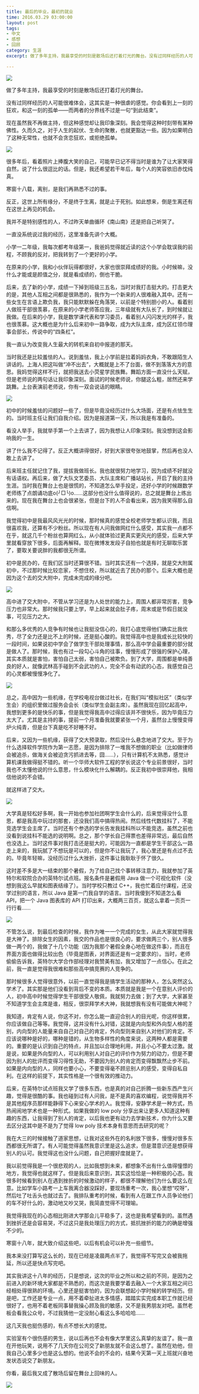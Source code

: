```yaml
---
title: 最后的毕业，最初的就业
time: 2016.03.29 03:00:00
layout: post
tags:
- 中文
- 感想
- 回顾
category: 生涯
excerpt: 做了多年主持，我最享受的时刻是散场后还打着灯光的舞台。没有过同样经历的人可能很难体会，这其实是一种很虐的感觉。你会看到上一刻的狂欢，和这一刻的孤单——而两者的分界线不过是一句“到此结束”。现在虽然我不再做主持，但这种感觉却让我印象深刻。我会觉得这种时刻带有某种佛性。久而久之，对于人生的起伏、生命的聚散，也就更豁达一些。因为如果明白了这种无常性，也就不会贪恋狂欢，或拒绝孤单。

---
```


<img class="single-img" src="{{ site.loadingImg }}" data-src="{{ site.url }}/img/post/2016-03-29-my-last-graduation-01.jpg" />



做了多年主持，我最享受的时刻是散场后还打着灯光的舞台。

没有过同样经历的人可能很难体会，这其实是一种很虐的感觉。你会看到上一刻的狂欢，和这一刻的孤单——而两者的分界线不过是一句“到此结束”。

现在虽然我不再做主持，但这种感觉却让我印象深刻。我会觉得这种时刻带有某种佛性。久而久之，对于人生的起伏、生命的聚散，也就更豁达一些。因为如果明白了这种无常性，也就不会贪恋狂欢，或拒绝孤单。




<img class="post-img" src="{{ site.loadingImg }}" data-src="{{ site.url }}/img/post/2016-03-29-my-last-graduation-02.jpg" />




很多年后，看着照片上捧腹大笑的自己，可能早已记不得当时是谁为了让大家笑得自然，说了什么很逗比的话。但是，我还希望若干年后，每个人的笑容依旧赤忱纯真。



寒窗十八载，离别，是我们再熟悉不过的事。

反正，这世上所有缘分，不是终于生离，就是止于死别。如此想来，倒是生离还有在这世上再见的机会。



我并不是特别感性的人，不过昨天单曲循环《南山南》还是把自己听哭了。






一直没系统说过我的经历，这里准备先讲个大概。



小学一二年级，我每次都考年级第一，我爸妈觉得就近读的这个小学会耽误我的前程，不顾我的反对，把我转到了一个更好的小学。

在原来的小学，我和小伙伴玩得都很好，大家也很崇拜成绩好的我。小时候嘛，没什么才能或是颜值之分，就是看成绩的，倒也干脆。

后来，去了新的小学，成绩一下掉到班级三五名，当时对我打击挺大的。打击更大的是，其他人互相之间都是很熟悉的，我作为一个新来的人很难融入其中。还有一些女生在言语上欺负我，我只能默默躲在角落哭，以前是个特别胆小的人。看着别人做班干部很羡慕，在原来的小学老师答应我，三年级就有大队长了，到时候就让我做。在后来的小学，我是数学课代表和学习委员，看着别人闪闪发光的样子，我也很羡慕。这大概也是为什么后来初中一路争取，成为大队主席，成为区红领巾理事会部长，传说中的“四条杠”。



我一直认为改变我人生最大的转机来自初中报道的那天。

当时我还是比较羞怯的人。说到羞怯，我上小学前是拉着妈妈衣角，不敢跟陌生人讲话的。上海人把这叫做“冲不出去”，大概就是上不了台面，做不到落落大方的意思。我妈觉得这样不行，就把我送去小荧星学民族舞。舞蹈方面一直没什么天赋，但是老师说的两句话让我印象深刻。面试的时候老师说，你腿这么粗，居然还来学跳舞。上台表演前老师说，你有一双会说话的眼睛。




<img class="post-img" src="{{ site.loadingImg }}" data-src="{{ site.url }}/img/post/2016-03-29-my-last-graduation-03.jpg" />




初中的时候羞怯的问题好一些了，但是毕竟没经历过什么大场面，还是有点怯生生的。当时班主任让我们自我介绍。因为是报道第一天，所以我是有准备的。

看没人举手，我就举手第一个上去讲了，因为我想让人印象深刻。我没想到这会影响我的一生。

讲了什么我不记得了。反正大概讲得很好，好到大家很夸张地鼓掌，然后再也没人敢上去讲了。

后来班主任就记住了我，提拔我做班长。我也就很努力地学习，因为成绩不好就没有话语权。再后来，做了大队文艺委员、大队主席和广播站站长，开启了我的主持生涯。当时我在舞台上也是很慌的，不知道怎么举手投足，还好小学的时候跟数学老师练了点朗诵功底o(╯□╰)o……这部分也没什么值得说的，总之就是舞台上练出来的。现在我在舞台上也会很紧张，但是台下的人不会看出来，因为我笑得那么自信啊。

我觉得初中是我最风风光光的时候，那时候真的感觉全校老师学生都认识我，而且很喜欢我，还算有不少粉丝。所以现在有人问我做网红什么感受，其实我一点都不在乎，就这几千个粉丝也算网红么，从小就体验过更真实更风光的感受，后来大学里就看穿放下很多，后面再解释。现在微博发发段子自拍也就是有时无聊取乐罢了，要取关要说胖的我都很无所谓。

初中是民办的，在我们区当时还算很不错。当时其实还有一个选择，就是交大附属初中，不过那时候比较恋家，不想住校，所以就近去了民办的那个。后来大概也是因为这个去的交大附中，完成未完成的缘分吧。





<img class="post-img" src="{{ site.loadingImg }}" data-src="{{ site.url }}/img/post/2016-03-29-my-last-graduation-04.jpg" />



高中进了交大附中，不管从学习还是为人处世的能力上，周围人都非常厉害，竞争压力也非常大。那时候我只要上学，早上起来就会肚子疼，周末或是节假日就没事，可见压力之大。

和那么多优秀的人竞争有时候也让我挺没信心的，我打心底觉得他们确实比我优秀，尽了全力还是比不上的时候，还是挺心酸的。我觉得高中也是我成长比较快的一段时间，如果说初中学会了做学生干部处理事情，那么高中学会最重要的部分就是做人了。那时候，我也有过一段勾心斗角的往事，慢慢形成了很强的保护心理，其实本质就是害怕，害怕自己太弱，害怕自己被欺负。到了大学，周围都是单纯善良的好人，就像武林高手碰到不会武功的人，完全不会有动武的心态，我感觉自己的心灵都被慢慢净化了。




<img class="post-img" src="{{ site.loadingImg }}" data-src="{{ site.url }}/img/post/2016-03-29-my-last-graduation-05.jpg" />




总之，高中因为一些机缘，在学校电视台做过社长，在我们叫“模拟社区”（类似学生会）的组织里做过服务会会长（类似学生会副主席）。虽然我现在回忆起高中，我想到更多的是快乐的事，但是我觉得我高中过得应该并不很快乐，因为毕竟压力太大了。尤其是主持的事，提前一个月准备我就要紧张一个月，虽然台上慢慢变得炉火纯青，但是台下真是吃不好睡不好。



后来，又因为一些机缘，获得了交大预录取，然后没什么悬念地进了交大。至于为什么选择软件学院作为第一志愿，是因为排除了一堆我不想做的职业（比如做律师会被追杀，做海关会被迫贪污抓进去等，囧……），只有计算机不太熟悉，感觉计算机课我做得挺不错的。听一个华师大软件工程的学长说这个专业前景很好，当时我也不太懂他说的什么意思，什么模块化什么解耦的。反正我初中很崇拜他，我相信他说的不会错。

就这样进了交大。




<img class="post-img" src="{{ site.loadingImg }}" data-src="{{ site.url }}/img/post/2016-03-29-my-last-graduation-06.jpg" />




大学真是轻松好多啊，我一开始也参加社团啊学生会什么的，后来觉得没什么意思，都是我高中玩过的那套，还没我们高中搞得热闹。然后线性代数挂科了，不能竞选学生会主席了。当时还有个参选的学长告发我挂科所以不能竞选，虽然之前也没看到说挂科不能选的说明啊。总之，那个学长自己得票也差得非常远，最后自然也没选上。当时这件事对我打击还是挺大的，可能因为一直都是学生干部这么一路走上来的，我玩腻了不想玩是可以的，但是你不让我玩了，我心里还是有点过不去的。毕竟年轻嘛，没经历过什么大挫折，这件事让我耿耿于怀了很久。

这时差不多是大一结束的那个暑假，为了给自己找个事转移注意力，我就参加了英特尔和软院合办的英特尔试点班。报名条件是暑假用 Java 做一个可视化软件（没想到我这么早就和图表结缘了）。当时学校只教过 C++，我也忙着应付课程，还没学过别的语言，所以 Java 是第一门我自学的语言。当时我傻到不知道怎么看 API，把一个 Java 图表库的 API 打印出来，大概两三百页，就这么拿着一页页一行行看……





<img class="post-img" src="{{ site.loadingImg }}" data-src="{{ site.url }}/img/post/2016-03-29-my-last-graduation-07.jpg" />



不管怎么说，到最后检查的时候，我作为唯一一个完成的女生，从此大家就觉得我是大神了。排除女生的因素，我交的作品也是很良心的，要求做两三个，别人很多做一两个的，我做了十几个功能（因为我那个暑假全身心地在做这件事），而且在界面方面也做得比较出色（毕竟是图表，对界面还是有一定要求的）。当时，老师偷偷告诉我，英特尔大学合作部经理对我赞美有加，我又增加了一点信心。在此之前，我一直是觉得我很难和那些高中搞竞赛的人竞争的。

那时候很多人觉得很意外，以前一直觉得我是搞学生活动的那种人，怎么突然这么学术了。其实那是他们没看到背后不变的本质。本质就是我是一个在意别人评价的人，初中高中时候觉得学生干部很受人敬佩，我就努力去做；到了大学，大家甚至不知道学生会主席是谁，相反，很崇拜学术大神，我就想我有没有可能做大神呢？

我知道，肯定有人说，你这不对，你怎么能一直迎合别人的目光呢，你这样很累，你应该做自己等等。我觉得，这并没有什么对错，这就是内向型和外向型人格的差别，内向型的人能量来自自己对自己的肯定，外向型则来自别人对他们的肯定。不应该说哪种是好的，哪种是错的，从生物多样性的角度来说，这两种人都是需要的。重要的是认识到自己的特点，并且加以合理地利用，并且小心不要太过激。就是说，如果是外向型的人，可以利用别人对自己的评价作为努力的动力，但是不要因为别人的批评而变得习得性无助，不要因为别人的肯定而变得飘飘然止步不前。如果是内向型的人，同样也要小心，不要变得毫不顾忌别人的感受，变得自私自利。在这样的前提下，其实性格是一个很有效的推动力。

后来，在英特尔试点班我又学了很多东西，也是真的对自己折腾一些新东西产生兴趣，觉得是很酷的事。我也碰到过有人问我，是不是真的喜欢编程，说觉得我并不是其他程序员那样能静得下心来安心学术的人。我觉得，安静学术是一种方式，热热闹闹地学术也是一种形式。如果我做的 low poly 分享出来让更多人知道这种有趣的东西，让我得到了别人的肯定，以后我也更有动力去学新技术，你为什么又要去区分这其中是不是为了觉得 low poly 技术本身有意思而去研究的呢？



我在大三的时候接触了道家思想，让我对这些外在的名利放下很多，慢慢对很多东西都很无所谓了。有人可能觉得虽然我意识里是这么追求，但是潜意识还是想获得别人的认可。我觉得这也没什么问题，自己把握好度就是了。

我以前觉得我是一个很悲观的人，比如我想到未来，都想象不出有什么值得憧憬的地方，我觉得也就这样了。但是我后来意识到，其实这恰恰是一种积极的心态。我很多时候看到别人在遇到挫折的时候激动的样子，都很不理解他们为什么要这么在意。比如学车小路考一上车我离合器没踩好，要现场重考一次，我心里想“哎呀”，然后吐了吐舌头也就过去了。我排队重考的时候，看到有人在跟工作人员争论他们的车不好什么的，激动地又吵又哭，我简直觉得不可理喻。

我觉得我现在的心态相比刚进大学那会儿平稳多了，这也是我希望看到的。虽然遇到挫折还是会容易哭，不过这只是我处理压力的方式，抵抗挫折的能力的确是增强不少的。



寒窗十八年，就大致介绍这些吧，以后有机会可以补充一些细节。

我本来没打算写这么长的，现在已经是凌晨两点半了，我觉得不写完又会被我拖延，所以还是快点写完吧。



其实我讲这十八年的经历，只是想说，这次的毕业之所以和之前的不同，是因为之前进入的新环境大家都是不熟悉的，而这次是我要学着去融入一个大家互相之间已经相处得很熟的环境。心里还是挺害怕的，因为会联想起小学时候的转学经历。但是吧，工作还是专业一点，用不着牵扯进太多情感，踏踏实实完成本职工作就已经很好了，也用不着老板同事替我操心顾及我的敏感，又不是我男朋友对吧。虽然老板会看我公众号，不过我猜他一定没耐心看这么多哈哈哈……



这几天我也挺伤感的，有点不想长大的感觉。

实验室有个很伤感的男生，说以后再也不会有像大学里这么真挚的友谊了。我一直在开他玩笑，说用不了几天你在公司交了新朋友就不会这么想了。虽然在劝他，但我自己心里多少也是这么想的。他说不会的不会的，结果今天第一天上班就兴奋地发状态说交了新朋友。




你看，最后我又成了散场后留在舞台上回味的人。

<img class="single-img" src="{{ site.loadingImg }}" data-src="{{ site.url }}/img/post/2016-03-29-my-last-graduation-08.jpg" />

